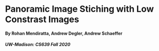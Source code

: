 # Panoramic Image Stiching with Low Constrast Images
#### By Rohan Mendiratta, Andrew Degler, Andrew Schaeffer
##### UW-Madison: CS639 Fall 2020
